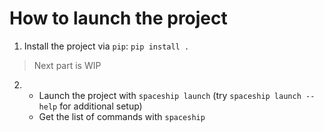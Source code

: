 # How to launch the project
1) Install the project via `pip`: `pip install .`
> Next part is WIP
2) 
    - Launch the project with `spaceship launch` (try `spaceship launch --help` for additional setup)
    - Get the list of commands with `spaceship`